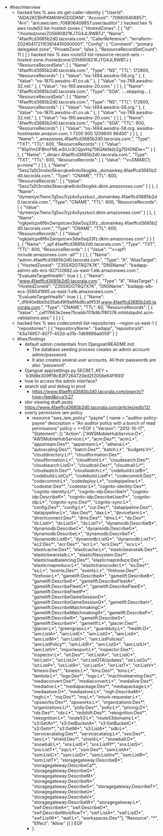 - #hex/interview
	- hacked hex % aws sts get-caller-identity
	  {
	      "UserId": "AIDA2KCBHPKM6WHGDGDKM",
	      "Account": "708806408857",
	      "Arn": "arn:aws:iam::708806408857:user/auditor"
	  }
	  hacked hex % aws route53 list-hosted-zones
	  {
	      "HostedZones": [
	          {
	              "Id": "/hostedzone/Z05690821KJTG4JLRWBTJ",
	              "Name": "4faeffcd3685b2d0.tacorala.com.",
	              "CallerReference": "terraform-20240417211038144100000001",
	              "Config": {
	                  "Comment": "primary delegated zone",
	                  "PrivateZone": false
	              },
	              "ResourceRecordSetCount": 11
	          }
	      ]
	  }
	  hacked hex % aws route53 list-resource-record-sets --hosted-zone /hostedzone/Z05690821KJTG4JLRWBTJ
	  {
	      "ResourceRecordSets": [
	          {
	              "Name": "4faeffcd3685b2d0.tacorala.com.",
	              "Type": "NS",
	              "TTL": 172800,
	              "ResourceRecords": [
	                  {
	                      "Value": "ns-1494.awsdns-58.org."
	                  },
	                  {
	                      "Value": "ns-1870.awsdns-41.co.uk."
	                  },
	                  {
	                      "Value": "ns-769.awsdns-32.net."
	                  },
	                  {
	                      "Value": "ns-160.awsdns-20.com."
	                  }
	              ]
	          },
	          {
	              "Name": "4faeffcd3685b2d0.tacorala.com.",
	              "Type": "SOA",
	  :...skipping...
	  {
	      "ResourceRecordSets": [
	          {
	              "Name": "4faeffcd3685b2d0.tacorala.com.",
	              "Type": "NS",
	              "TTL": 172800,
	              "ResourceRecords": [
	                  {
	                      "Value": "ns-1494.awsdns-58.org."
	                  },
	                  {
	                      "Value": "ns-1870.awsdns-41.co.uk."
	                  },
	                  {
	                      "Value": "ns-769.awsdns-32.net."
	                  },
	                  {
	                      "Value": "ns-160.awsdns-20.com."
	                  }
	              ]
	          },
	          {
	              "Name": "4faeffcd3685b2d0.tacorala.com.",
	              "Type": "SOA",
	              "TTL": 900,
	              "ResourceRecords": [
	                  {
	                      "Value": "ns-1494.awsdns-58.org. awsdns-hostmaster.amazon.com. 1 7200 900 1209600 86400"
	                  }
	              ]
	          },
	          {
	              "Name": "_amazonses.4faeffcd3685b2d0.tacorala.com.",
	              "Type": "TXT",
	              "TTL": 600,
	              "ResourceRecords": [
	                  {
	                      "Value": "\"9SpYmOFBhoFMLwSiUv3CQpvHq756QAkNdz2g75HGNDw=\""
	                  }
	              ]
	          },
	          {
	              "Name": "_dmarc.4faeffcd3685b2d0.tacorala.com.",
	              "Type": "TXT",
	              "TTL": 600,
	              "ResourceRecords": [
	                  {
	                      "Value": "\"v=DMARC1; p=none\""
	                  }
	              ]
	          },
	          {
	              "Name": "5esz7a5t3rndxo5kwcqkw6rdo5kogikk._domainkey.4faeffcd3685b2d0.tacorala.com.",
	              "Type": "CNAME",
	              "TTL": 600,
	              "ResourceRecords": [
	                  {
	                      "Value": "5esz7a5t3rndxo5kwcqkw6rdo5kogikk.dkim.amazonses.com"
	                  }
	              ]
	          },
	          {
	              "Name": "dymeniye7lwnc7g5xu7cjz4o5ysztuct._domainkey.4faeffcd3685b2d0.tacorala.com.",
	              "Type": "CNAME",
	              "TTL": 600,
	              "ResourceRecords": [
	                  {
	                      "Value": "dymeniye7lwnc7g5xu7cjz4o5ysztuct.dkim.amazonses.com"
	                  }
	              ]
	          },
	          {
	              "Name": "ngkjwlcpx6f6v2wrqotcwv3dw5sq33fz._domainkey.4faeffcd3685b2d0.tacorala.com.",
	              "Type": "CNAME",
	              "TTL": 600,
	              "ResourceRecords": [
	                  {
	                      "Value": "ngkjwlcpx6f6v2wrqotcwv3dw5sq33fz.dkim.amazonses.com"
	                  }
	                  }
	              ]
	          },
	          {
	              "Name": "_spf.4faeffcd3685b2d0.tacorala.com.",
	              "Type": "TXT",
	              "TTL": 600,
	              "ResourceRecords": [
	                  {
	                      "Value": "\"v=spf1 include:amazonses.com -all\""
	                  }
	              ]
	          },
	          {
	              "Name": "admin.4faeffcd3685b2d0.tacorala.com.",
	              "Type": "A",
	              "AliasTarget": {
	                  "HostedZoneId": "Z35SXDOTRQ7X7K",
	                  "DNSName": "badapp-admin-alb-ecs-927132682.us-east-1.elb.amazonaws.com.",
	                  "EvaluateTargetHealth": true
	              }
	          },
	          {
	              "Name": "www.4faeffcd3685b2d0.tacorala.com.",
	              "Type": "A",
	              "AliasTarget": {
	                  "HostedZoneId": "Z35SXDOTRQ7X7K",
	                  "DNSName": "badapp-alb-ecs-356041995.us-east-1.elb.amazonaws.com.",
	                  "EvaluateTargetHealth": true
	              }
	          },
	          {
	              "Name": "_df940e8bb5d35ab49f9a6f4d6ca9f53f.www.4faeffcd3685b2d0.tacorala.com.",
	              "Type": "CNAME",
	              "TTL": 60,
	              "ResourceRecords": [
	                  {
	                      "Value": "_caf17663e2eee75cebb701b8b7f6f376.mhbtsbpdnt.acm-validations.aws."
	                  }
	              ]
	          }
	      ]
	- hacked hex % aws codecommit list-repositories --region us-east-1
	  {
	      "repositories": [
	          {
	              "repositoryName": "badapp",
	              "repositoryId": "43a74957-4077-452d-a31b-7d69889ad059"
	          }
	      ]
	- #hex/findings
		- default admin credentials from Djangoat/README.md
			- The database seeding process creates an admin account: admin/password.
			- It also creates several user accounts. All their passwords are also "password".
		- Djangoat app/settings.py SECRET_KEY = 'b3fd8e309ff18c83f7264720ed2f2056e64f1693'
		- how to access the admin interface?
		- search sqli and debug in prod
			- https://www.4faeffcd3685b2d0.tacorala.com/search/?type=feed&q=a%27
		- idor viewing draft posts https://www.4faeffcd3685b2d0.tacorala.com/articles/edit/12/
		- overly permissive iam policy
			- resource "aws_iam_policy" "payne" {
			  name        = "auditor-policy-payne"
			  description = "An auditor policy with a bunch of read permissions"
			  policy      = <<EOF
			  {
			    "Version": "2012-10-17",
			    "Statement": [{
			        "Action": ["AWSMobileHubService:D*", "AWSMobileHubService:L*", "acm:Des*", "acm:L*", "appstream:Des*", "appstream:L*", "athena:L*", "autoscaling:Des*", "batch:Des*", "batch:L*", "budgets:V*", "clouddirectory:Li*", "cloudformation:Des*", "cloudformation:L*", "cloudfront:L*", "cloudsearch:Des*", "cloudsearch:ListD*", "cloudtrail:Des*", "cloudtrail:Li*", "cloudwatch:Des*", "cloudwatch:L*", "codebuild:ListB*", "codebuild:ListCu*", "codebuild:ListP*", "codecommit:Des*", "codecommit:L*", "codedeploy:L*", "codepipeline:L*", "codestar:Des*", "codestar:L*", "cognito-identity:Des*", "cognito-identity:Li*", "cognito-idp:DescribeI*", "cognito-idp:DescribeR*", "cognito-idp:DescribeUserP*", "cognito-idp:L*", "cognito-sync:Des*", "cognito-sync:L*", "config:Des*", "config:L*", "cur:Des*", "datapipeline:Des*", "datapipeline:L*", "dax:Des*", "dax:L*", "devicefarm:L*", "directconnect:Des*", "dms:Des*", "dms:L*", "ds:Des*", "ds:ListI*", "ds:ListS*", "ds:ListT*", "dynamodb:DescribeB*", "dynamodb:DescribeC*", "dynamodb:DescribeG*", "dynamodb:DescribeL*", "dynamodb:DescribeT*", "dynamodb:ListB*", "dynamodb:ListG*", "dynamodb:ListT*", "ec2:Des*", "ecr:Des*", "ecr:L*", "ecs:Des*", "ecs:L*", "elasticache:Des*", "elasticache:L*", "elasticbeanstalk:Des*", "elasticbeanstalk:L*", "elasticfilesystem:Des*", "elasticloadbalancing:Des*", "elasticmapreduce:Des*", "elasticmapreduce:L*", "elastictranscoder:L*", "es:Des*", "es:L*", "events:Des*", "events:L*", "firehose:Des*", "firehose:L*", "gamelift:DescribeA*", "gamelift:DescribeB*", "gamelift:DescribeE*", "gamelift:DescribeFleetA*", "gamelift:DescribeFleetC*", "gamelift:DescribeFleetE*", "gamelift:DescribeFleetP*", "gamelift:DescribeGameSessionD*", "gamelift:DescribeGameSessionQ*", "gamelift:DescribeI*", "gamelift:DescribeMatchmakingC*", "gamelift:DescribeMatchmakingR*", "gamelift:DescribeP*", "gamelift:DescribeR*", "gamelift:DescribeS*", "gamelift:DescribeV*", "gamelift:L*", "glacier:Des*", "glacier:L*", "greengrass:L*", "guardduty:L*", "health:D*", "iam:ListA*", "iam:ListE*", "iam:ListG*", "iam:ListI*", "iam:ListM*", "iam:ListO*", "iam:ListPolicies", "iam:ListPolicy*", "iam:ListR*", "iam:ListS*", "iam:ListU*", "iam:ListV*", "importexport:L*", "inspector:Des*", "inspector:L*", "iot:Des*", "iot:ListA*", "iot:ListC*", "iot:ListI*", "iot:ListJ*", "iot:ListOTAUpdates", "iot:ListOu*", "iot:ListP*", "iot:ListR*", "iot:ListS*", "iot:ListT*", "iot:ListV*", "kinesis:Des*", "kinesis:L*", "kms:Des*", "kms:L*", "lambda:L*", "logs:Des*", "logs:L*", "machinelearning:Des*", "mediaconvert:Des*", "mediaconvert:L*", "medialive:Des*", "medialive:L*", "mediapackage:Des*", "mediapackage:L*", "mediastore:D*", "mediastore:L*", "mgh:DescribeM*", "mgh:L*", "mq:Des*", "mq:L*", "mturk-requester:L*", "opsworks:Des*", "opsworks:L*", "organizations:Des*", "organizations:Li*", "polly:Des*", "polly:L*", "pricing:D*", "rds:Des*", "rds:L*", "redshift:Des*", "rekognition:Des*", "rekognition:L*", "route53:L*", "route53domains:L*", "s3:GetAn*", "s3:GetBucketA*", "s3:GetBucketC*", "s3:GetIn*", "s3:GetM*", "s3:ListA*", "sdb:L*", "servicecatalog:Des*", "servicecatalog:L*", "ses:Des*", "ses:L*", "shield:Des*", "shield:L*", "snowball:D*", "snowball:L*", "sns:ListE*", "sns:ListPl*", "sns:ListS*", "sns:ListT*", "sqs:L*", "ssm:Des*", "ssm:ListA*", "ssm:ListC*", "ssm:ListD*", "ssm:ListInv*", "ssm:ListR*", "ssm:ListT*", "storagegateway:DescribeB*", "storagegateway:DescribeCa*", "storagegateway:DescribeG*", "storagegateway:DescribeM*", "storagegateway:DescribeN*", "storagegateway:DescribeS*", "storagegateway:DescribeT*", "storagegateway:DescribeU*", "storagegateway:DescribeV*", "storagegateway:DescribeW*", "storagegateway:L*", "swf:DescribeA*", "swf:DescribeD*", "swf:DescribeWorkflowT*", "swf:ListA*", "swf:ListD*", "swf:ListW*", "waf:L*", "workspaces:Des*"],
			        "Resource": "*",
			        "Effect": "Allow"
			    }]
			  }
			  EOF
			- }